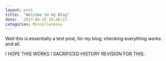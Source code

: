 ```yaml
---
layout: post
title:  "Welcome to my Blog"
date:   2017-06-25 18:46:21
categories: Miscellaneous
---
```

Well this is essentially a test post, for my blog, checking everything works and all.

I HOPE THIS WORKS I SACRIFICED HISTORY REVISION FOR THIS.
